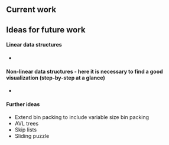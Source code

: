## Current work

## Ideas for future work
#### Linear data structures
* 
#### Non-linear data structures - here it is necessary to find a good visualization (step-by-step at a glance)
* 
#### Further ideas
* Extend bin packing to include variable size bin packing
* AVL trees
* Skip lists
* Sliding puzzle
